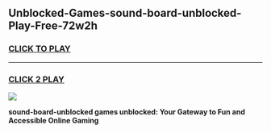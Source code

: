 
## Unblocked-Games-sound-board-unblocked-Play-Free-72w2h
<h3>
<a href="https://premium76.site?title=sound-board-unblocked&ref=10A">CLICK TO PLAY</a></h3>
<hr>

<h3>
<a href="https://premium76.site?title=sound-board-unblocked&ref=10A">CLICK 2 PLAY</a>
  
</h3>

<a href="https://premium76.site?title=sound-board-unblocked&ref=10A"><img src="https://clearcache.store/games.png"></a>


**sound-board-unblocked games unblocked: Your Gateway to Fun and Accessible Online Gaming**
